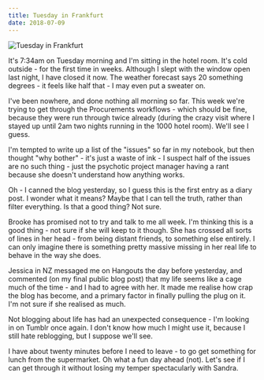 ```yaml
---
title: Tuesday in Frankfurt
date: 2018-07-09
---
```


![Tuesday in Frankfurt](https://source.unsplash.com/-m88z7ily-w/1600x900)

It's 7:34am on Tuesday morning and I'm sitting in the hotel room. It's cold outside - for the first time in weeks. Although I slept with the window open last night, I have closed it now. The weather forecast says 20 something degrees - it feels like half that - I may even put a sweater on.

I've been nowhere, and done nothing all morning so far. This week we're trying to get through the Procurements workflows - which should be fine, because they were run through twice already (during the crazy visit where I stayed up until 2am two nights running in the 1000 hotel room). We'll see I guess.

I'm tempted to write up a list of the "issues" so far in my notebook, but then thought "why bother" - it's just a waste of ink - I suspect half of the issues are no such thing - just the psychotic project manager having a rant because she doesn't understand how anything works.

Oh - I canned the blog yesterday, so I guess this is the first entry as a diary post. I wonder what it means? Maybe that I can tell the truth, rather than filter everything. Is that a good thing? Not sure.

Brooke has promised not to try and talk to me all week. I'm thinking this is a good thing - not sure if she will keep to it though. She has crossed all sorts of lines in her head - from being distant friends, to something else entirely. I can only imagine there is something pretty massive missing in her real life to behave in the way she does.

Jessica in NZ messaged me on Hangouts the day before yesterday, and commented (on my final public blog post) that my life seems like a cage much of the time - and I had to agree with her. It made me realise how crap the blog has become, and a primary factor in finally pulling the plug on it. I'm not sure if she realised as much.

Not blogging about life has had an unexpected consequence - I'm looking in on Tumblr once again. I don't know how much I might use it, because I still hate reblogging, but I suppose we'll see.

I have about twenty minutes before I need to leave - to go get something for lunch from the supermarket. Oh what a fun day ahead (not). Let's see if I can get through it without losing my temper spectacularly with Sandra.